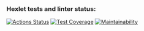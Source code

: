 ### Hexlet tests and linter status:
[![Actions Status](https://github.com/Egorskov/php-project-48/actions/workflows/hexlet-check.yml/badge.svg)](https://github.com/Egorskov/php-project-48/actions)
[![Test Coverage](https://api.codeclimate.com/v1/badges/074d81b8562a06552ea4/test_coverage)](https://codeclimate.com/github/Egorskov/php-project-48/test_coverage)
[![Maintainability](https://api.codeclimate.com/v1/badges/074d81b8562a06552ea4/maintainability)](https://codeclimate.com/github/Egorskov/php-project-48/maintainability)
